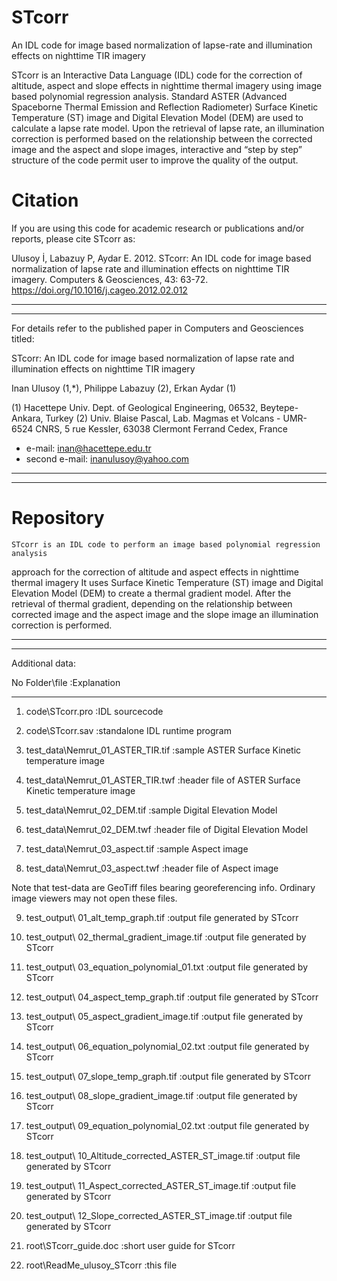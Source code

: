 # STcorr
An IDL code for image based normalization of lapse-rate and illumination effects on nighttime TIR imagery

STcorr is an Interactive Data Language (IDL) code for the correction of altitude, aspect and slope effects in nighttime thermal imagery using image based polynomial regression analysis. Standard ASTER (Advanced Spaceborne Thermal Emission and Reflection Radiometer) Surface Kinetic Temperature (ST) image and Digital Elevation Model (DEM) are used to calculate a lapse rate model. Upon the retrieval of lapse rate, an illumination correction is performed based on the relationship between the corrected image and the aspect and slope images, interactive and “step by step” structure of the code permit user to improve the quality of the output.

# Citation
If you are using this code for academic research or publications and/or reports, please cite STcorr as:

Ulusoy İ, Labazuy P, Aydar E. 2012. STcorr: An IDL code for image based normalization of lapse rate and illumination effects on nighttime TIR imagery. Computers & Geosciences, 43: 63-72. https://doi.org/10.1016/j.cageo.2012.02.012

_______________________________________________________________________________________________________
-------------------------------------------------------------------------------------------------------

For details refer to the published paper in Computers and Geosciences titled:

STcorr: An IDL code for image based normalization of lapse rate and illumination effects on nighttime TIR imagery

Inan Ulusoy (1,*), Philippe Labazuy (2), Erkan Aydar (1)

(1) Hacettepe Univ. Dept. of Geological Engineering, 06532, Beytepe-Ankara, Turkey
(2) Univ. Blaise Pascal, Lab. Magmas et Volcans - UMR-6524 CNRS, 5 rue Kessler,
	 63038 Clermont Ferrand Cedex, France

* e-mail: inan@hacettepe.edu.tr
* second e-mail: inanulusoy@yahoo.com

_______________________________________________________________________________________________________
-------------------------------------------------------------------------------------------------------
# Repository

	STcorr is an IDL code to perform an image based polynomial regression analysis
approach for the correction of altitude and aspect effects in nighttime thermal imagery
It uses Surface Kinetic Temperature (ST) image and Digital Elevation Model (DEM) to
create a thermal gradient model. After the retrieval of thermal gradient, depending on
the relationship between corrected image and the aspect image and the slope image an
illumination correction is performed.

-------------------------------------------------------------------------------------------------------
_______________________________________________________________________________________________________


Additional data:

No Folder\file					:Explanation
-- ---------------				-------------------------------------------------------
1. code\STcorr.pro				:IDL sourcecode
2. code\STcorr.sav				:standalone IDL runtime program

3. test_data\Nemrut_01_ASTER_TIR.tif		:sample ASTER Surface Kinetic temperature image
4. test_data\Nemrut_01_ASTER_TIR.twf		:header file of ASTER Surface Kinetic temperature image
5. test_data\Nemrut_02_DEM.tif			:sample Digital Elevation Model
6. test_data\Nemrut_02_DEM.twf			:header file of Digital Elevation Model
7. test_data\Nemrut_03_aspect.tif		:sample Aspect image
8. test_data\Nemrut_03_aspect.twf		:header file of Aspect image

Note that test-data are GeoTiff files bearing georeferencing info. Ordinary image viewers may not open
these files.

9. test_output\	01_alt_temp_graph.tif		:output file generated by STcorr
10. test_output\ 02_thermal_gradient_image.tif	:output file generated by STcorr
11. test_output\ 03_equation_polynomial_01.txt	:output file generated by STcorr
12. test_output\ 04_aspect_temp_graph.tif	:output file generated by STcorr
13. test_output\ 05_aspect_gradient_image.tif	:output file generated by STcorr
14. test_output\ 06_equation_polynomial_02.txt	:output file generated by STcorr
15. test_output\ 07_slope_temp_graph.tif	:output file generated by STcorr
16. test_output\ 08_slope_gradient_image.tif	:output file generated by STcorr
17. test_output\ 09_equation_polynomial_02.txt	:output file generated by STcorr
18. test_output\ 10_Altitude_corrected_ASTER_ST_image.tif	:output file generated by STcorr
19. test_output\ 11_Aspect_corrected_ASTER_ST_image.tif		:output file generated by STcorr
20. test_output\ 12_Slope_corrected_ASTER_ST_image.tif		:output file generated by STcorr

21. root\STcorr_guide.doc			:short user guide for STcorr

22. root\ReadMe_ulusoy_STcorr			:this file
